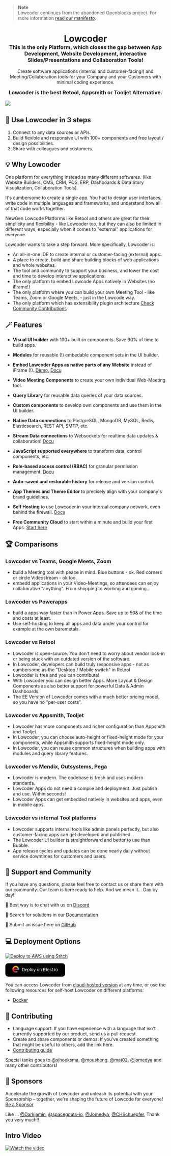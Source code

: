 > **Note**  
> Lowcoder continues from the abandoned Openblocks project. For more information [read our manifesto](MANIFESTO.md).

<div align="center">
    <h1 style="border-bottom: none; margin-bottom: 0">Lowcoder</h1>
    <h3 style="margin-top: 0">This is the only Platform, which closes the gap between App Development, Website Development,  interactive Slides/Presentations and Collaboration Tools!</h3>
    <p>
        Create software applications (internal and customer-facing!) and Meeting/Collaboration tools for your Company and your Customers with minimal coding experience. 
    </p>
    <h3 style="margin-top: 0">Lowcoder is the best Retool, Appsmith or Tooljet Alternative.</h3>
</div>

<img src="https://1167272343-files.gitbook.io/~/files/v0/b/gitbook-x-prod.appspot.com/o/spaces%2FjNgeI0mUzgw6Re92iTOw%2Fuploads%2FnwXJC1XBqP2MvTQitPyo%2FApp%20Editor%20%7C%20Main%20Screeen%20clean.png?alt=media&token=e5fba81b-82a7-4c0e-a15d-baa781d5b13a"/>


## 📢 Use Lowcoder in 3 steps
1. Connect to any data sources or APIs.
2. Build flexible and responsive UI with 100+ components and free layout / design possibilities.
3. Share with colleagues and customers.

## 💡 Why Lowcoder
One platform for everything instead so many different softwares. (like Website Builders, CMS, CRM, POS, ERP, Dashboards & Data Story Visualization, Collaboration Tools).

It's cumbersome to create a single app. You had to design user interfaces, write code in multiple languages and frameworks, and understand how all of that code works together.

NewGen Lowcode Platforms like Retool and others are great for their simplicity and flexibility - like Lowcoder too, but they can also be limited in different ways, especially when it comes to "external" applications for everyone.

Lowcoder wants to take a step forward. More specifically, Lowcoder is:
- An all-in-one IDE to create internal or customer-facing (external) apps.
- A place to create, build and share building blocks of web applications and whole websites.
- The tool and community to support your business, and lower the cost and time to develop interactive applications.
- The only platform to embed Lowcode Apps natively in Websites (no iFrame!)
- The only platform where you can build your own Meeting Tool - like Teams, Zoom or Google Meets, - just in the Lowcode way.
- The only platform which has extensibility plugin architecture [Check Community Contributions](https://www.npmjs.com/search?q=lowcoder-comp)

## 🪄 Features
- **Visual UI builder** with 100+ built-in components. Save 90% of time to build apps.
- **Modules** for reusable (!) embedable component sets in the UI builder.
- **Embed Lowcoder Apps as native parts of any Website** instead of iFrame (!). [Demo](https://lowcoder.cloud/about), [Docu](https://docs.lowcoder.cloud/lowcoder-documentation/lowcoder-extension/native-embed-sdk)
- **Video Meeting Components** to create your own individual Web-Meeting tool.
- **Query Library** for reusable data queries of your data sources.
- **Custom components** to develop own components and use them in the UI builder.
- **Native Data connections** to PostgreSQL, MongoDB, MySQL, Redis, Elasticsearch, REST API, SMTP, etc.
- **Stream Data connections** to Websockets for realtime data updates & collaboration! [Docu](https://docs.lowcoder.cloud/lowcoder-documentation/connect-your-data/data-sources-in-lowcoder/websocket-datasource)
- **JavaScript supported everywhere** to transform data, control components, etc.
- **Role-based access control (RBAC)** for granular permission management. [Docu](https://docs.lowcoder.cloud/lowcoder-documentation/workspaces-and-teamwork/members-and-groups)
- **Auto-saved and restorable history** for release and version control.
- **App Themes and Theme Editor** to precisely align with your company's brand guidelines.

- **Self Hosting** to use Lowcoder in your internal company network, even behind the firewall. [Docu](https://docs.lowcoder.cloud/lowcoder-documentation/setup-and-run/self-hosting)
- **Free Community Cloud** to start within a minute and build your first Apps. [Start here](https://app.lowcoder.cloud)

## 🏆 Comparisons
### Lowcoder vs Teams, Google Meets, Zoom
- build a Meeting tool with peace in mind. Blue buttons - ok. Red corners or circle Videostream - ok too.
- embedd applications in your Video-Meetings, so attendees can enjoy collaborative "anything". From shopping to working and gaming...
### Lowcoder vs Powerapps
- build a apps way faster than in Power Apps. Save up to 50& of the time and costs at least.
- Use self-hosting to keep all apps and data under your control for example at the own baremetals.
### Lowcoder vs Retool
- Lowcoder is open-source. You don't need to worry about vendor lock-in or being stuck with an outdated version of the software.
- In Lowcoder, developers can build truly responsive apps - not as cumbersome as the "Desktop / Mobile switch" in Retool
- Lowcoder is free and you can contribute!
- With Lowcoder you can design better Apps. More Layout & Design Components as also better support for powerful Data & Admin Dashboards.
- The EE Version of Lowcoder comes with a much better pricing model, so you have no "per-user costs".
### Lowcoder vs Appsmith, Tooljet
- Lowcoder has more components and richer configuration than Appsmith and Tooljet.
- In Lowcoder, you can choose auto-height or fixed-height mode for your components, while Appsmith supports fixed-height mode only.
- In Lowcoder, you can reuse common structures when building apps with modules and query library features.
### Lowcoder vs Mendix, Outsystems, Pega
- Lowcoder is modern. The codebase is fresh and uses modern standards.
- Lowcoder Apps do not need a compile and deployment. Just publish and use. Within seconds!
- Lowcoder Apps can get embedded natively in websites and apps, even in mobile apps.
### Lowcoder vs internal Tool platforms
- Lowcoder supports internal tools like admin panels perfectly, but also customer-facing apps can get developed and published.
- The Lowcoder UI builder is straightforward and better to use than Bubble.
- App release cycles and updates can be done nearly daily without service downtimes for customers and users.


## 👐 Support and Community
If you have any questions, please feel free to contact us or share them with our community. Our team is here ready to help.
And we mean it... Day by day!

📮 Best way is to chat with us on [Discord](https://discord.gg/qMG9uTmAx2)

📑 Search for solutions in our [Documentation](https://docs.lowcoder.cloud/lowcoder-documentation/)

🔎 Submit an issue here on [GitHub](https://github.com/lowcoder-org/lowcoder/issues)

## 💻 Deployment Options
[![Deploy to AWS using Stitch](https://img.shields.io/badge/deploy_with-Stitch-%23E369F7?logo=amazonaws&color=%23E369F7)](https://deploy.stitch.tech/lowcoder/lowcoder)

[![Deploy in minutes on Elest.io](https://raw.githubusercontent.com/elestio-examples/element/main/deploy-on-elestio.png)](https://elest.io/open-source/lowcoder)

You can access Lowcoder from [cloud-hosted version](https://app.lowcoder.cloud/) at any time, or use the following resources for self-host Lowcoder on different platforms:
- [Docker](https://docs.lowcoder.cloud/lowcoder-documentation/setup-and-run/self-hosting)

## 💪 Contributing
- Language support: If you have experience with a language that isn't currently supported by our product, send us a pull request.
- Create and share components or demos: If you've created something that might be useful to others, add the link here.
- [Contributing guide](https://docs.lowcoder.cloud/lowcoder-documentation/lowcoder-extension/opensource-contribution)

Special tanks goes to [@sjhoeksma](https://github.com/sjhoeksma), [@mousheng](https://github.com/mousheng), [@mat02](https://github.com/mat02), [@jomedya](https://github.com/jomedya) and many other contributors!

## 🥇 Sponsors
Accelerate the growth of Lowcoder and unleash its potential with your Sponsorship – together, we're shaping the future of Lowcode for everyone!
[Be a Sponsor](https://github.com/sponsors/lowcoder-org)

Like ...  [@Darkjamin](https://github.com/Darkjamin), [@spacegoats-io](https://github.com/spacegoats-io), [@Jomedya](https://github.com/Jomedya), [@CHSchuepfer](https://github.com/CHSchuepfer), Thank you very much!!

## Intro Video

[![Watch the video](https://i.ytimg.com/vi/s4ltAqS0hzM/maxresdefault.jpg?sqp=-oaymwEmCIAKENAF8quKqQMa8AEB-AH-CYAC0AWKAgwIABABGD0gSShyMA8=&rs=AOn4CLAlPOIFdtauythoBKNPXhi6XGwlDQ)](https://youtu.be/s4ltAqS0hzM?feature=shared)